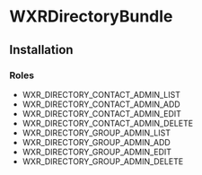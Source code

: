 WXRDirectoryBundle
==================

Installation
------------

### Roles

-   WXR_DIRECTORY_CONTACT_ADMIN_LIST
-   WXR_DIRECTORY_CONTACT_ADMIN_ADD
-   WXR_DIRECTORY_CONTACT_ADMIN_EDIT
-   WXR_DIRECTORY_CONTACT_ADMIN_DELETE
-   WXR_DIRECTORY_GROUP_ADMIN_LIST
-   WXR_DIRECTORY_GROUP_ADMIN_ADD
-   WXR_DIRECTORY_GROUP_ADMIN_EDIT
-   WXR_DIRECTORY_GROUP_ADMIN_DELETE
